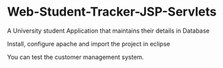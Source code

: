 # Web-Student-Tracker-JSP-Servlets
A University student Application that maintains their details in Database

Install, configure apache and import the project in eclipse

You can test the customer management system. 

